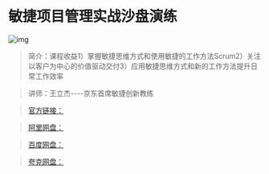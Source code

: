 # 敏捷项目管理实战沙盘演练

![img]()

> 简介：课程收益1）掌握敏捷思维方式和使用敏捷的工作方法Scrum2）关注以客户为中心的价值驱动交付3）应用敏捷思维方式和新的工作方法提升日常工作效率

> 讲师：王立杰----京东首席敏捷创新教练

> [官方链接：]()

> [阿里网盘：]()

> [百度网盘：]()

> [夸克网盘：]()
